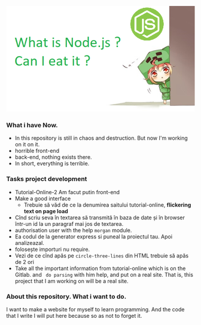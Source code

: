 ![node](public/img/node.png)

### What i have Now.
* In this repository is still in chaos and destruction. But now I'm working on it on it.
* horrible front-end
* back-end, nothing exists there.
* In short, everything is terrible.

### Tasks project development
* Tutorial-Online-2 Am facut putin front-end
* Make a good interface
	* Trebuie să văd de ce la denumirea saitului tutorial-online, **flickering text on page load**
* Cînd scriu seva în textarea să transmită în baza de date și în browser într-un id la un paragraf mai jos de textarea.
* authorisation user with the help `morgan` module.
* Ea codul de la generator express si puneal la proiectul tau. Apoi analizeazal.
* folosește importuri nu require.
* Vezi de ce cînd apăs pe `circle-three-lines` din HTML trebuie să apăs de 2 ori
* Take all the important information from tutorial-online which is on the Gitlab. and ` do parsing` with him help, and put on a real site. That is, this project that I am working on will be a real site.

### About this repository. What i want to do.
I want to make a website for myself to learn programming. And the code that I write I will put here because so as not to forget it.
